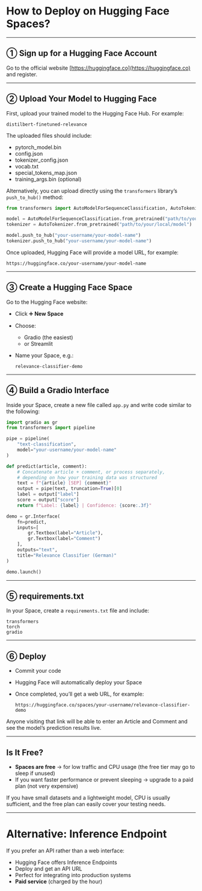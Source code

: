 #  How to Deploy on Hugging Face Spaces?

---

## ① Sign up for a Hugging Face Account

Go to the official website [https://huggingface.co](https://huggingface.co) and register.

---

## ② Upload Your Model to Hugging Face

First, upload your trained model to the Hugging Face Hub. For example:

```
distilbert-finetuned-relevance
```

The uploaded files should include:

* pytorch\_model.bin
* config.json
* tokenizer\_config.json
* vocab.txt
* special\_tokens\_map.json
* training\_args.bin (optional)

Alternatively, you can upload directly using the `transformers` library’s `push_to_hub()` method:

```python
from transformers import AutoModelForSequenceClassification, AutoTokenizer

model = AutoModelForSequenceClassification.from_pretrained("path/to/your/local/model")
tokenizer = AutoTokenizer.from_pretrained("path/to/your/local/model")

model.push_to_hub("your-username/your-model-name")
tokenizer.push_to_hub("your-username/your-model-name")
```

Once uploaded, Hugging Face will provide a model URL, for example:

```
https://huggingface.co/your-username/your-model-name
```

---

## ③ Create a Hugging Face Space

Go to the Hugging Face website:

* Click ➕ **New Space**
* Choose:

  * Gradio (the easiest)
  * or Streamlit
* Name your Space, e.g.:

  ```
  relevance-classifier-demo
  ```

---

## ④ Build a Gradio Interface

Inside your Space, create a new file called `app.py` and write code similar to the following:

```python
import gradio as gr
from transformers import pipeline

pipe = pipeline(
    "text-classification",
    model="your-username/your-model-name"
)

def predict(article, comment):
    # Concatenate article + comment, or process separately,
    # depending on how your training data was structured
    text = f"{article} [SEP] {comment}"
    output = pipe(text, truncation=True)[0]
    label = output["label"]
    score = output["score"]
    return f"Label: {label} | Confidence: {score:.3f}"

demo = gr.Interface(
    fn=predict,
    inputs=[
        gr.Textbox(label="Article"),
        gr.Textbox(label="Comment")
    ],
    outputs="text",
    title="Relevance Classifier (German)"
)

demo.launch()
```

---

## ⑤ requirements.txt

In your Space, create a `requirements.txt` file and include:

```
transformers
torch
gradio
```

---

## ⑥ Deploy

* Commit your code
* Hugging Face will automatically deploy your Space
* Once completed, you’ll get a web URL, for example:

  ```
  https://huggingface.co/spaces/your-username/relevance-classifier-demo
  ```

Anyone visiting that link will be able to enter an Article and Comment and see the model’s prediction results live.

---

##  Is It Free?

* **Spaces are free** → for low traffic and CPU usage (the free tier may go to sleep if unused)
* If you want faster performance or prevent sleeping → upgrade to a paid plan (not very expensive)

If you have small datasets and a lightweight model, CPU is usually sufficient, and the free plan can easily cover your testing needs.

---

#  Alternative: Inference Endpoint

If you prefer an API rather than a web interface:

* Hugging Face offers Inference Endpoints
* Deploy and get an API URL
* Perfect for integrating into production systems
* **Paid service** (charged by the hour)
